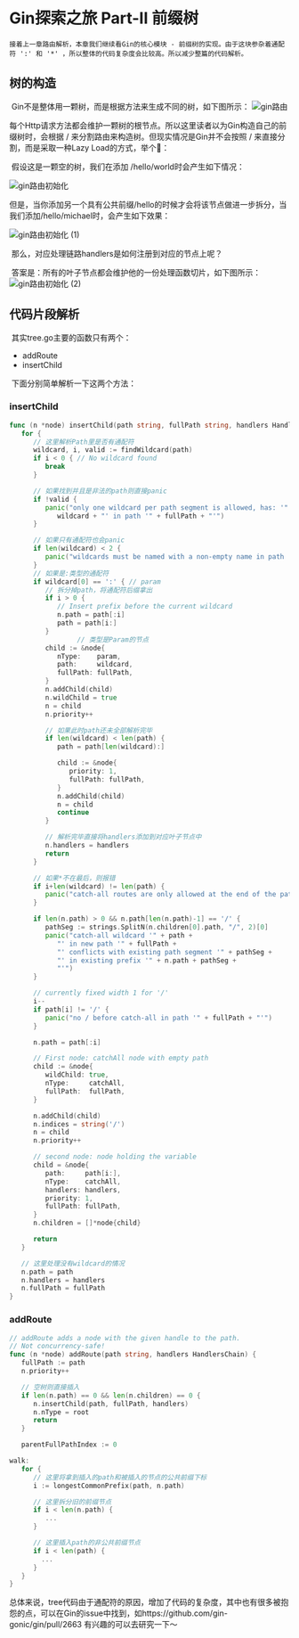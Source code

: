 # Gin探索之旅 Part-II 前缀树

 	接着上一章路由解析，本章我们继续看Gin的核心模块 - 前缀树的实现。由于这块参杂着通配符 ':' 和 '*' ，所以整体的代码复杂度会比较高。所以减少整篇的代码解析。

## 树的构造

​	Gin不是整体用一颗树，而是根据方法来生成不同的树，如下图所示：
![gin路由](https://user-images.githubusercontent.com/38686456/159127106-3efd1171-5bf0-40e8-be37-4c6efc983626.png)

​	每个Http请求方法都会维护一颗树的根节点。所以这里读者以为Gin构造自己的前缀树时，会根据 / 来分割路由来构造树。但现实情况是Gin并不会按照 / 来直接分割，而是采取一种Lazy Load的方式，举个🌰：

​	假设这是一颗空的树，我们在添加 /hello/world时会产生如下情况：

![gin路由初始化](https://user-images.githubusercontent.com/38686456/159127126-c85d3ac0-05a7-4d1f-b15c-9082287e0227.png)

​	但是，当你添加另一个具有公共前缀/hello的时候才会将该节点做进一步拆分，当我们添加/hello/michael时，会产生如下效果：

![gin路由初始化 (1)](https://user-images.githubusercontent.com/38686456/159127134-01b1021d-de3d-4ce1-8ad0-ba731c5eecd0.png)

​	那么，对应处理链路handlers是如何注册到对应的节点上呢？

​	答案是：所有的叶子节点都会维护他的一份处理函数切片，如下图所示：
![gin路由初始化 (2)](https://user-images.githubusercontent.com/38686456/159127139-9d6cf5cd-c39a-4e34-ad80-057868fd7487.png)


## 代码片段解析

​	其实tree.go主要的函数只有两个：

- addRoute
- insertChild

​	下面分别简单解析一下这两个方法：

### insertChild

```go
func (n *node) insertChild(path string, fullPath string, handlers HandlersChain) {
   for {
      // 这里解析Path里是否有通配符
      wildcard, i, valid := findWildcard(path)
      if i < 0 { // No wildcard found
         break
      }

      // 如果找到并且是非法的path则直接panic
      if !valid {
         panic("only one wildcard per path segment is allowed, has: '" +
            wildcard + "' in path '" + fullPath + "'")
      }

      // 如果只有通配符也会panic
      if len(wildcard) < 2 {
         panic("wildcards must be named with a non-empty name in path '" + fullPath + "'")
      }
      // 如果是:类型的通配符
      if wildcard[0] == ':' { // param
         // 拆分掉path，将通配符后缀拿出
         if i > 0 {
            // Insert prefix before the current wildcard
            n.path = path[:i]
            path = path[i:]
         }
				 // 类型是Param的节点
         child := &node{
            nType:    param,
            path:     wildcard,
            fullPath: fullPath,
         }
         n.addChild(child)
         n.wildChild = true
         n = child
         n.priority++

         // 如果此时path还未全部解析完毕
         if len(wildcard) < len(path) {
            path = path[len(wildcard):]

            child := &node{
               priority: 1,
               fullPath: fullPath,
            }
            n.addChild(child)
            n = child
            continue
         }

         // 解析完毕直接将handlers添加到对应叶子节点中
         n.handlers = handlers
         return
      }

      // 如果*不在最后，则报错
      if i+len(wildcard) != len(path) {
         panic("catch-all routes are only allowed at the end of the path in path '" + fullPath + "'")
      }

      if len(n.path) > 0 && n.path[len(n.path)-1] == '/' {
         pathSeg := strings.SplitN(n.children[0].path, "/", 2)[0]
         panic("catch-all wildcard '" + path +
            "' in new path '" + fullPath +
            "' conflicts with existing path segment '" + pathSeg +
            "' in existing prefix '" + n.path + pathSeg +
            "'")
      }

      // currently fixed width 1 for '/'
      i--
      if path[i] != '/' {
         panic("no / before catch-all in path '" + fullPath + "'")
      }

      n.path = path[:i]

      // First node: catchAll node with empty path
      child := &node{
         wildChild: true,
         nType:     catchAll,
         fullPath:  fullPath,
      }

      n.addChild(child)
      n.indices = string('/')
      n = child
      n.priority++

      // second node: node holding the variable
      child = &node{
         path:     path[i:],
         nType:    catchAll,
         handlers: handlers,
         priority: 1,
         fullPath: fullPath,
      }
      n.children = []*node{child}

      return
   }

   // 这里处理没有wildcard的情况
   n.path = path
   n.handlers = handlers
   n.fullPath = fullPath
}
```

### addRoute

```go
// addRoute adds a node with the given handle to the path.
// Not concurrency-safe!
func (n *node) addRoute(path string, handlers HandlersChain) {
   fullPath := path
   n.priority++

   // 空树则直接插入
   if len(n.path) == 0 && len(n.children) == 0 {
      n.insertChild(path, fullPath, handlers)
      n.nType = root
      return
   }

   parentFullPathIndex := 0

walk:
   for {
      // 这里将拿到插入的path和被插入的节点的公共前缀下标
      i := longestCommonPrefix(path, n.path)

      // 这里拆分旧的前缀节点
      if i < len(n.path) {
         ...
      }

      // 这里插入path的非公共前缀节点
      if i < len(path) {
        ...
      }
   }
}
```

​	总体来说，tree代码由于通配符的原因，增加了代码的复杂度，其中也有很多被抱怨的点，可以在Gin的issue中找到，如https://github.com/gin-gonic/gin/pull/2663 有兴趣的可以去研究一下～
